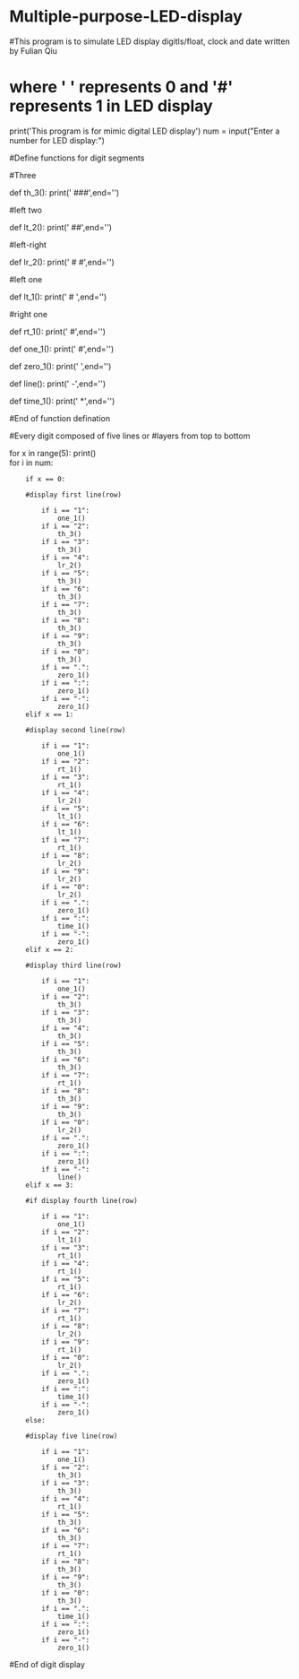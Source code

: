 # Multiple-purpose-LED-display
#This program is to simulate LED display digitls/float, clock and date written by Fulian Qiu
# where ' ' represents 0 and '#' represents 1 in LED display
print('This program is for mimic digital LED display')
num = input("Enter a number for LED display:")

#Define functions for digit segments

#Three

def th_3():
    print(' ###',end='')
    
#left two

def lt_2():
    print(' ##',end='')
    
#left-right

def lr_2():
    print(' # #',end='')
    
#left one 

def lt_1():
    print(' #  ',end='')
    
#right one

def rt_1():
    print('   #',end='')
    
def one_1():
    print(' #',end='')
    
def zero_1():
    print('  ',end='')

def line():
    print(' -',end='')
    
def time_1():
    print(' *',end='')
    
#End of function defination
    
#Every digit composed of five lines or
#layers from top to bottom
    
for x in range(5):
    print()     
    for i in num:

        if x == 0:
            
        #display first line(row)

            if i == "1":
                one_1()
            if i == "2":
                th_3()
            if i == "3":
                th_3()
            if i == "4":
                lr_2()
            if i == "5":
                th_3()
            if i == "6":
                th_3()
            if i == "7":
                th_3()
            if i == "8":
                th_3()
            if i == "9":
                th_3()
            if i == "0":
                th_3()
            if i == ".":
                zero_1()
            if i == ":":
                zero_1()
            if i == "-":
                zero_1()  
        elif x == 1:
            
        #display second line(row)
            
            if i == "1":
                one_1()
            if i == "2":
                rt_1()
            if i == "3":
                rt_1()
            if i == "4":
                lr_2()
            if i == "5":
                lt_1()
            if i == "6":
                lt_1()
            if i == "7":
                rt_1()
            if i == "8":
                lr_2()
            if i == "9":
                lr_2()
            if i == "0":
                lr_2()
            if i == ".":
                zero_1()                
            if i == ":":
                time_1()
            if i == "-":
                zero_1()                      
        elif x == 2:
                
        #display third line(row)
            
            if i == "1":
                one_1()
            if i == "2":
                th_3()
            if i == "3":
                th_3()
            if i == "4":
                th_3()
            if i == "5":
                th_3()
            if i == "6":
                th_3()
            if i == "7":
                rt_1()
            if i == "8":
                th_3()
            if i == "9":
                th_3()
            if i == "0":
                lr_2()
            if i == ".":
                zero_1()
            if i == ":":
                zero_1()
            if i == "-":
                line()
        elif x == 3:

        #if display fourth line(row)
            
            if i == "1":
                one_1() 
            if i == "2":
                lt_1()
            if i == "3":
                rt_1()
            if i == "4":
                rt_1()
            if i == "5":
                rt_1()
            if i == "6":
                lr_2()
            if i == "7":
                rt_1()
            if i == "8":
                lr_2()
            if i == "9":
                rt_1()
            if i == "0":
                lr_2()
            if i == ".":
                zero_1()
            if i == ":":
                time_1()
            if i == "-":
                zero_1()  
        else:
            
        #display five line(row)
            
            if i == "1":
                one_1() 
            if i == "2":
                th_3()
            if i == "3":
                th_3()
            if i == "4":
                rt_1()
            if i == "5":
                th_3()
            if i == "6":
                th_3()
            if i == "7":
                rt_1()
            if i == "8":
                th_3()
            if i == "9":
                th_3()
            if i == "0":
                th_3()                
            if i == ".":
                time_1()
            if i == ":":
                zero_1()
            if i == "-":
                zero_1()  
#End of digit display
